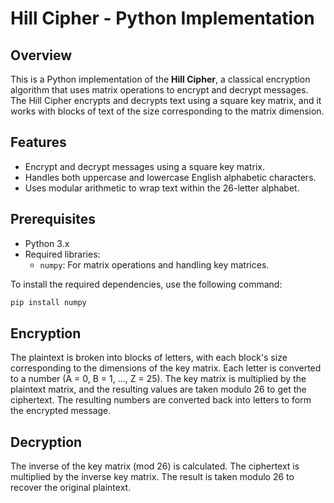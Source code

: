 # Hill Cipher - Python Implementation

## Overview

This is a Python implementation of the **Hill Cipher**, a classical encryption algorithm that uses matrix operations to encrypt and decrypt messages. The Hill Cipher encrypts and decrypts text using a square key matrix, and it works with blocks of text of the size corresponding to the matrix dimension.

## Features

- Encrypt and decrypt messages using a square key matrix.
- Handles both uppercase and lowercase English alphabetic characters.
- Uses modular arithmetic to wrap text within the 26-letter alphabet.

## Prerequisites

- Python 3.x
- Required libraries:
  - `numpy`: For matrix operations and handling key matrices.

To install the required dependencies, use the following command:

```bash
pip install numpy
```

## Encryption
The plaintext is broken into blocks of letters, with each block's size corresponding to the dimensions of the key matrix.
Each letter is converted to a number (A = 0, B = 1, ..., Z = 25).
The key matrix is multiplied by the plaintext matrix, and the resulting values are taken modulo 26 to get the ciphertext.
The resulting numbers are converted back into letters to form the encrypted message.
## Decryption
The inverse of the key matrix (mod 26) is calculated.
The ciphertext is multiplied by the inverse key matrix.
The result is taken modulo 26 to recover the original plaintext.
